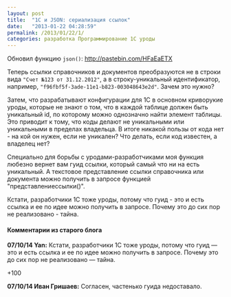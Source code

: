 ```yaml
---
layout: post
title:  "1С и JSON: сериализация ссылок"
date:   "2013-01-22 04:28:59"
permalink: /2013/01/22/1/
categories: разработка Программирование 1С уроды
---
```


Обновил функцию `json()`: http://pastebin.com/HFaEaETX

Теперь ссылки справочников и документов преобразуются не в строки вида
`"Счет №123 от 31.12.2012"`, а в строку-уникальный идентификатор,
например, `"f96fbf5f-3ade-11e1-b823-003048643e2d"`. Зачем это нужно?

Затем, что разрабатывают конфигурации для 1С в основном криворукие
уроды, которые не знают о том, что в каждой таблице должен быть
уникальный id, по которому можно однозначно найти элемент таблицы. Это
приводит к тому, что коды делают не уникальными или уникальными в
пределах владельца. В итоге никакой пользы от кода нет - на кой он
нужен, если не уникален? Что делать, если код известен, а владелец
нет?

Специально для борьбы с уродами-разработчиками моя функция любезно
вернет вам гуид ссылки, который самый что ни на есть уникальный.  А
текстовое представление ссылки справочника или документа можно
получить в запросе функцией "представлениессылки()".

Кстати, разработчики 1С тоже уроды, потому что гуид - это и есть
ссылка и ее по идее можно получить в запросе. Почему это до сих пор не
реализовано - тайна.


#### Комментарии из старого блога

**07/10/14 Yan:** Кстати, разработчики 1С тоже уроды, потому что гуид
  — это и есть ссылка и ее по идее можно получить в запросе. Почему
  это до сих пор не реализовано — тайна.

+100


**07/10/14 Иван Гришаев:** Согласен, частенько гуида недоставало.
